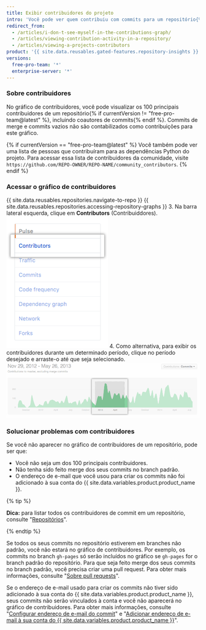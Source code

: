 ```yaml
---
title: Exibir contribuidores do projeto
intro: 'Você pode ver quem contribuiu com commits para um repositório{% if currentVersion == "free-pro-team@latest" %} e as dependências dele{% endif %}.'
redirect_from:
  - /articles/i-don-t-see-myself-in-the-contributions-graph/
  - /articles/viewing-contribution-activity-in-a-repository/
  - /articles/viewing-a-projects-contributors
product: '{{ site.data.reusables.gated-features.repository-insights }}'
versions:
  free-pro-team: '*'
  enterprise-server: '*'
---
```


### Sobre contribuidores

No gráfico de contribuidores, você pode visualizar os 100 principais contribuidores de um repositório{% if currentVersion != "free-pro-team@latest" %}, incluindo coautores de commits{% endif %}. Commits de merge e commits vazios não são contabilizados como contribuições para este gráfico.

{% if currentVersion == "free-pro-team@latest" %}
Você também pode ver uma lista de pessoas que contribuíram para as dependências Python do projeto. Para acessar essa lista de contribuidores da comunidade, visite `https://github.com/REPO-OWNER/REPO-NAME/community_contributors`.
{% endif %}

### Acessar o gráfico de contribuidores

{{ site.data.reusables.repositories.navigate-to-repo }}
{{ site.data.reusables.repositories.accessing-repository-graphs }}
3. Na barra lateral esquerda, clique em **Contributors** (Contribuiddores). ![Aba de colaboradores](/assets/images/help/graphs/contributors_tab.png)
4. Como alternativa, para exibir os contribuidores durante um determinado período, clique no período desejado e arraste-o até que seja selecionado. ![Intervalo de tempo selecionado no gráfico de contribuidores](/assets/images/help/graphs/repo_contributors_click_drag_graph.png)

### Solucionar problemas com contribuidores

Se você não aparecer no gráfico de contribuidores de um repositório, pode ser que:
- Você não seja um dos 100 principais contribuidores.
- Não tenha sido feito merge dos seus commits no branch padrão.
- O endereço de e-mail que você usou para criar os commits não foi adicionado à sua conta do {{ site.data.variables.product.product_name }}.

{% tip %}

**Dica:** para listar todos os contribuidores de commit em um repositório, consulte "[Repositórios](/v3/repos/#list-contributors)".

{% endtip %}

Se todos os seus commits no repositório estiverem em branches não padrão, você não estará no gráfico de contribuidores. Por exemplo, os commits no branch `gh-pages` só serão incluídos no gráfico se `gh-pages` for o branch padrão do repositório. Para que seja feito merge dos seus commits no branch padrão, você precisa criar uma pull request. Para obter mais informações, consulte "[Sobre pull requests](/articles/about-pull-requests)".

Se o endereço de e-mail usado para criar os commits não tiver sido adicionado à sua conta do {{ site.data.variables.product.product_name }}, seus commits não serão vinculados à conta e você não aparecerá no gráfico de contribuidores. Para obter mais informações, consulte "[Configurar endereço de e-mail do commit](/articles/setting-your-commit-email-address)" e "[Adicionar endereço de e-mail à sua conta do {{ site.data.variables.product.product_name }}](/articles/adding-an-email-address-to-your-github-account)".
